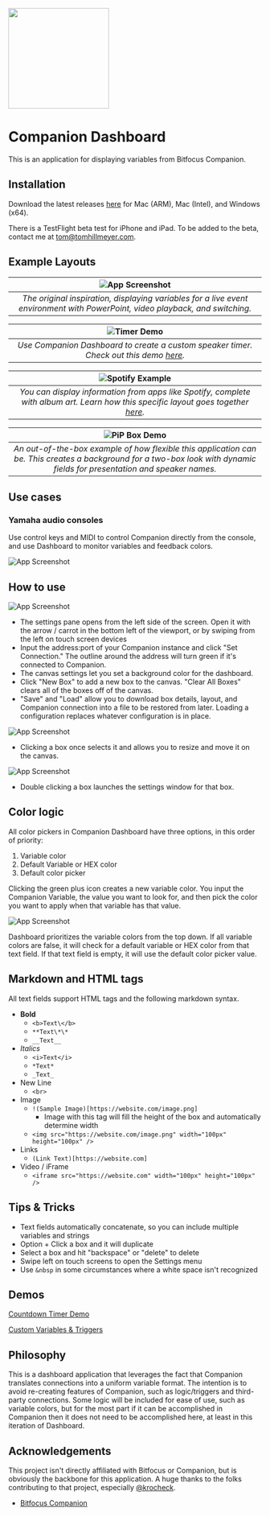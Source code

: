 <img src="https://raw.githubusercontent.com/tomhillmeyer/companion-dashboard/refs/heads/main/assets/dashboard.png" width="200"></img>
# Companion Dashboard

This is an application for displaying variables from Bitfocus Companion.

## Installation
Download the latest releases [here](https://github.com/tomhillmeyer/companion-dashboard/releases) for Mac (ARM), Mac (Intel), and Windows (x64).

There is a TestFlight beta test for iPhone and iPad. To be added to the beta, contact me at [tom@tomhillmeyer.com](mailto:tom@tomhillmeyer.com).

## Example Layouts

| ![App Screenshot](https://raw.githubusercontent.com/tomhillmeyer/companion-dashboard/refs/heads/main/screenshots/sample-layout.png) | 
|:--:| 
| *The original inspiration, displaying variables for a live event environment with PowerPoint, video playback, and switching.* |

| ![Timer Demo](https://raw.githubusercontent.com/tomhillmeyer/companion-dashboard/refs/heads/main/demos/dashboard-timer/dashboard-timer-dashboard.png) | 
|:--:| 
| *Use Companion Dashboard to create a custom speaker timer. Check out this demo [here](https://github.com/tomhillmeyer/companion-dashboard/tree/main/demos/dashboard-timer).* |

| ![Spotify Example](https://raw.githubusercontent.com/tomhillmeyer/companion-dashboard/refs/heads/main/screenshots/spotify-demo.png) | 
|:--:| 
| *You can display information from apps like Spotify, complete with album art. Learn how this specific layout goes together [here](https://wearecreativeland.com/tools/dashboard/spotify-example).* |

| ![PiP Box Demo](https://raw.githubusercontent.com/tomhillmeyer/companion-dashboard/refs/heads/main/screenshots/pip-box-example.png) | 
|:--:| 
| *An out-of-the-box example of how flexible this application can be. This creates a background for a two-box look with dynamic fields for presentation and speaker names.* |

## Use cases

### Yamaha audio consoles
Use control keys and MIDI to control Companion directly from the console, and use Dashboard to monitor variables and feedback colors.

![App Screenshot](https://raw.githubusercontent.com/tomhillmeyer/companion-dashboard/refs/heads/main/screenshots/dashboard-DM7-usecase.png)

## How to use

![App Screenshot](https://raw.githubusercontent.com/tomhillmeyer/companion-dashboard/refs/heads/main/screenshots/settings-menu.png)

- The settings pane opens from the left side of the screen. Open it with the arrow / carrot in the bottom left of the viewport, or by swiping from the left on touch screen devices
- Input the address:port of your Companion instance and click "Set Connection." The outline around the address will turn green if it's connected to Companion.
- The canvas settings let you set a background color for the dashboard.
- Click "New Box" to add a new box to the canvas. "Clear All Boxes" clears all of the boxes off of the canvas.
- "Save" and "Load" allow you to download box details, layout, and Companion connection into a file to be restored from later. Loading a configuration replaces whatever configuration is in place.

![App Screenshot](https://raw.githubusercontent.com/tomhillmeyer/companion-dashboard/refs/heads/main/screenshots/resize-handles.png)

- Clicking a box once selects it and allows you to resize and move it on the canvas.

![App Screenshot](https://raw.githubusercontent.com/tomhillmeyer/companion-dashboard/refs/heads/main/screenshots/box-settings-modal.png)

- Double clicking a box launches the settings window for that box.

## Color logic
All color pickers in Companion Dashboard have three options, in this order of priority:
1. Variable color
2. Default Variable or HEX color
3. Default color picker

Clicking the green plus icon creates a new variable color. You input the Companion Variable, the value you want to look for, and then pick the color you want to apply when that variable has that value.

![App Screenshot](https://raw.githubusercontent.com/tomhillmeyer/companion-dashboard/refs/heads/main/screenshots/variable-color-modal.png)

Dashboard prioritizes the variable colors from the top down. If all variable colors are false, it will check for a default variable or HEX color from that text field. If that text field is empty, it will use the default color picker value.

## Markdown and HTML tags
All text fields support HTML tags and the following markdown syntax.
- **Bold**
    - `<b>Text\</b>`
    - `**Text\*\*`
    - `__Text__`
- *Italics*
    - ```<i>Text</i>```
    - ```*Text*```
    - ```_Text_```
- New Line
    - `<br>`
- Image
    - `!(Sample Image)[https://website.com/image.png]`
        - Image with this tag will fill the height of the box and automatically determine width
    - `<img src="https://website.com/image.png" width="100px" height="100px" />`
- Links
    - `(Link Text)[https://website.com]`
- Video / iFrame
    - `<iframe src="https://website.com" width="100px" height="100px" />`


## Tips & Tricks
- Text fields automatically concatenate, so you can include multiple variables and strings
- Option + Click a box and it will duplicate
- Select a box and hit "backspace" or "delete" to delete
- Swipe left on touch screens to open the Settings menu
- Use `&nbsp` in some circumstances where a white space isn't recognized

## Demos
[Countdown Timer Demo](https://github.com/tomhillmeyer/companion-dashboard/tree/main/demos/dashboard-timer)

[Custom Variables & Triggers](https://wearecreativeland.com/tools/dashboard/custom-variables-triggers)

## Philosophy

This is a dashboard application that leverages the fact that Companion translates connections into a uniform variable format. The intention is to avoid re-creating features of Companion, such as logic/triggers and third-party connections. Some logic will be included for ease of use, such as variable colors, but for the most part if it can be accomplished in Companion then it does not need to be accomplished here, at least in this iteration of Dashboard.

## Acknowledgements

This project isn't directly affiliated with Bitfocus or Companion, but is obviously the backbone for this application. A huge thanks to the folks contributing to that project, especially [@krocheck](https://www.github.com/krocheck).
 - [Bitfocus Companion](https://bitfocus.io/companion)